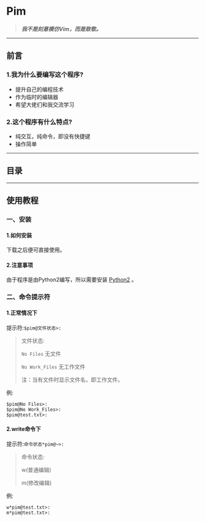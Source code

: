 # **Pim**
> ***我不是刻意模仿Vim，而是致敬。***
***
## **前言**
### **1.我为什么要编写这个程序?**
*	提升自己的编程技术
*	作为临时的编辑器
*	希望大佬们和我交流学习
### **2.这个程序有什么特点?**
*	纯交互，纯命令，即没有快捷键
*	操作简单
***
## **目录**
***
## **使用教程**
### **一、安装**
#### **1.如何安装**
下载之后便可直接使用。
#### **2.注意事项**
由于程序是由Python2编写，所以需要安装 [Python2](https://www.python.org/downloads/release/python-2713/) 。
### **二、命令提示符**
#### **1.正常情况下**
提示符:`$pim@文件状态>:`
> 文件状态:
> 
> `No Files` 无文件
> 
> `No Work_Files` 无工作文件
>
>注：当有文件时显示文件名，即工作文件。

例:

	$pim@No Files>:
	$pim@No Work_Files>:
	$pim@test.txt>:
#### **2.write命令下**
提示符:`命令状态*pim@~>:`
>命令状态:
>
>w(普通编辑)
>
>m(修改编辑)

例:

	w*pim@test.txt>:
	m*pim@test.txt>:
